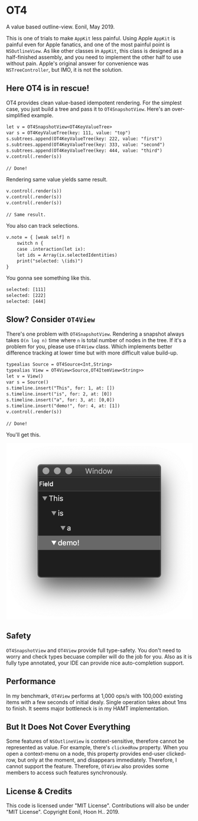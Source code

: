 OT4
====
A value based outline-view.
Eonil, May 2019.

This is one of trials to make `AppKit` less painful.
Using Apple `AppKit` is painful even for Apple fanatics,
and one of the most painful point is `NSOutlineView`.
As like other classes in `AppKit`, this class is designed
as a half-finished assembly, and you need to implement
the other half to use without pain. Apple's original 
answer for convenience was `NSTreeController`,
but IMO, it is not the solution.



Here OT4 is in rescue!
--------------------------
OT4 provides clean value-based idempotent rendering. 
For the simplest case, you just build a tree and pass it
to `OT4SnapshotView`. Here's an over-simplified example.

    let v = OT4SnapshotView<OT4KeyValueTree>
    var s = OT4KeyValueTree(key: 111, value: "top") 
    s.subtrees.append(OT4KeyValueTree(key: 222, value: "first")
    s.subtrees.append(OT4KeyValueTree(key: 333, value: "second")
    s.subtrees.append(OT4KeyValueTree(key: 444, value: "third")
    v.control(.render(s))
    
    // Done!

Rendering same value yields same result.

    v.control(.render(s))
    v.control(.render(s))
    v.control(.render(s))

    // Same result.

You also can track selections.

    v.note = { [weak self] n 
        switch n {
        case .interaction(let ix):
        let ids = Array(ix.selectedIdentities)
        print("selected: \(ids)")
    }

You gonna see something like this.

    selected: [111]
    selected: [222]
    selected: [444]



Slow? Consider `OT4View` 
-------------------------------
There's one problem with `OT4SnapshotView`. Rendering a 
snapshot always takes `O(n log n)` time where `n` is total 
number of nodes in the tree. If it's a problem for you, please 
use `OT4View` class. Which implements better difference 
tracking at lower time but with more difficult value build-up.

    typealias Source = OT4Source<Int,String>
    typealias View = OT4View<Source,OT4ItemView<String>> 
    let v = View()
    var s = Source() 
    s.timeline.insert("This", for: 1, at: [])
    s.timeline.insert("is", for: 2, at: [0])
    s.timeline.insert("a", for: 3, at: [0,0])
    s.timeline.insert("demo!", for: 4, at: [1])
    v.control(.render(s))

    // Done!

You'll get this.

![ScreenShot](OT4Demo/ScreenShot.png)



Safety
--------
`OT4SnapshotView` and `OT4View` provide full type-safety.
You don't need to worry and check types becuase compiler
will do the job for you. Also as it is fully type annotated,
your IDE can provide nice auto-completion support.

Performance
----------------
In my benchmark, `OT4View` performs at 1,000 ops/s with 
100,000 existing items with a few seconds of initial dealy. 
Single operation takes about 1ms to finish. 
It seems major bottleneck is in my HAMT implementation.

But It Does Not Cover Everything
----------------------------------------
Some features of `NSOutlineView` is context-sensitive, therefore
cannot be represented as value. For example, there's `clickedRow`
property. When you open a context-menu on a node, this property
provides end-user clicked-row, but only at the moment, and
disappears immediately.
Therefore, I cannot support the feature. Therefore, `OT4View` also
provides some members to access such features synchronously.



License & Credits
----------------------
This code is licensed under "MIT License".
Contributions will also be under "MIT License".
Copyright Eonil, Hoon H.. 2019.
